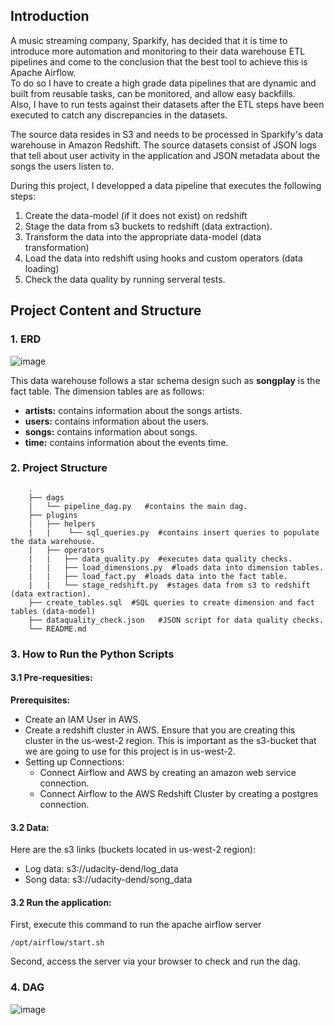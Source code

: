## Introduction
A music streaming company, Sparkify, has decided that it is time to introduce more automation and monitoring to their data warehouse ETL pipelines and come to the conclusion that the best tool to achieve this is Apache Airflow.<br>
To do so I have to create a high grade data pipelines that are dynamic and built from reusable tasks, can be monitored, and allow easy backfills.<br>
Also, I have to run tests against their datasets after the ETL steps have been executed to catch any discrepancies in the datasets.<br>

The source data resides in S3 and needs to be processed in Sparkify's data warehouse in Amazon Redshift. The source datasets consist of JSON logs that tell about user activity in the application and JSON metadata about the songs the users listen to.

During this project, I developped a data pipeline that executes the following steps:<br>
1. Create the data-model (if it does not exist) on redshift
2. Stage the data from s3 buckets to redshift (data extraction).
3. Transform the data into the appropriate data-model (data transformation)
4. Load the data into redshift using hooks and custom operators (data loading)
5. Check the data quality by running serveral tests.


## Project Content and Structure
### 1. ERD

![image](https://drive.google.com/uc?export=view&id=1M5xNIgHgMI10vFy1Yl5WaM49qOWFC61u)

This data warehouse follows a star schema design such as <b>songplay</b> is the fact table. 
The dimension tables are as follows:
* <b>artists:</b> contains information about the songs artists.
* <b>users:</b> contains information about the users.
* <b>songs:</b> contains information about songs.
* <b>time:</b> contains information about the events time.

### 2. Project Structure
```
    .
    ├── dags
    |   └── pipeline_dag.py   #contains the main dag.
    ├── plugins
    |   ├── helpers
    |   |    └── sql_queries.py  #contains insert queries to populate the data warehouse.
    |   ├── operators 
    |   |   ├── data_quality.py  #executes data quality checks.
    |   |   ├── load_dimensions.py  #loads data into dimension tables.
    |   |   ├── load_fact.py  #loads data into the fact table.
    |   |   └── stage_redshift.py  #stages data from s3 to redshift (data extraction).
    ├── create_tables.sql  #SQL queries to create dimension and fact tables (data-model)         
    ├── dataquality_check.json   #JSON script for data quality checks.
    └── README.md
```

### 3. How to Run the Python Scripts
#### 3.1 Pre-requesities:
<b>Prerequisites:</b>
* Create an IAM User in AWS.
* Create a redshift cluster in AWS. Ensure that you are creating this cluster in the us-west-2 region. This is important as the s3-bucket that we are going to use for this project is in us-west-2.
* Setting up Connections:
    * Connect Airflow and AWS by creating an amazon web service connection.
    * Connect Airflow to the AWS Redshift Cluster by creating a postgres connection.

#### 3.2 Data:
Here are the s3 links (buckets located in us-west-2 region):
* Log data: s3://udacity-dend/log_data
* Song data: s3://udacity-dend/song_data

#### 3.2 Run the application:
First, execute this command to run the apache airflow server
``` 
/opt/airflow/start.sh 
```

Second, access the server via your browser to check and run the dag.

### 4. DAG
![image](https://drive.google.com/uc?export=view&id=1RQxeY-GkPzqXmym7Cd7SoSfhnIDdVb5D)


